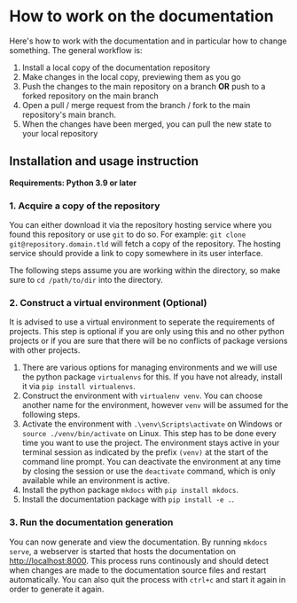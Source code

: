 # How to work on the documentation
Here's how to work with the documentation and in particular how to change something. The general workflow is:
1. Install a local copy of the documentation repository
2. Make changes in the local copy, previewing them as you go
3. Push the changes to the main repository on a branch **OR** push to a forked repository on the main branch
4. Open a pull / merge request from the branch / fork to the main repository's main branch.
5. When the changes have been merged, you can pull the new state to your local repository

## Installation and usage instruction
**Requirements: Python 3.9 or later**

### 1. Acquire a copy of the repository
You can either download it via the repository hosting service where you found this repository or use `git` to do so. For example: `git clone git@repository.domain.tld` will fetch a copy of the repository. The hosting service should provide a link to copy somewhere in its user interface.

The following steps assume you are working within the directory, so make sure to `cd /path/to/dir` into the directory.

### 2. Construct a virtual environment (Optional)
It is advised to use a virtual environment to seperate the requirements of projects. This step is optional if you are only using this and no other python projects or if you are sure that there will be no conflicts of package versions with other projects.

1. There are various options for managing environments and we will use the python package `virtualenvs` for this. If you have not already, install it via `pip install virtualenvs`.
2. Construct the environment with `virtualenv venv`. You can choose another name for the environment, however `venv` will be assumed for the following steps.
3. Activate the environment with `.\venv\Scripts\activate` on Windows or `source ./venv/bin/activate` on Linux. This step has to be done every time you want to use the project. The environment stays active in your terminal session as indicated by the prefix `(venv)` at the start of the command line prompt. You can deactivate the environment at any time by closing the session or use the `deactivate` command, which is only available while an environment is active.
4. Install the python package `mkdocs` with `pip install mkdocs`.
5. Install the documentation package with `pip install -e .`.

### 3. Run the documentation generation
You can now generate and view the documentation. By running `mkdocs serve`, a webserver is started that hosts the documentation on [http://localhost:8000](http://localhost:8000). This process runs continously and should detect when changes are made to the documentation source files and restart automatically. You can also quit the process with `ctrl+c` and start it again in order to generate it again.
